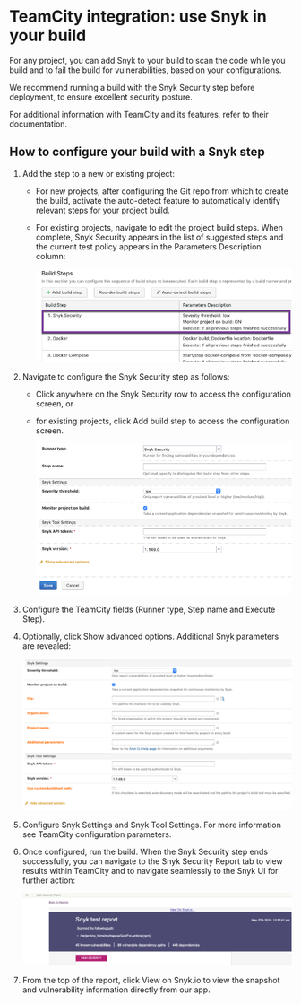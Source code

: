 # TeamCity integration: use Snyk in your build

For any project, you can add Snyk to your build to scan the code while you build and to fail the build for vulnerabilities, based on your configurations.

We recommend running a build with the Snyk Security step before deployment, to ensure excellent security posture.

For additional information with TeamCity and its features, refer to their documentation.

## How to configure your build with a Snyk step

1. Add the step to a new or existing project:
   * For new projects, after configuring the Git repo from which to create the build, activate the auto-detect feature to automatically identify relevant steps for your project build.
   * For existing projects, navigate to edit the project build steps. When complete, Snyk Security appears in the list of suggested steps and the current test policy appears in the Parameters Description column:

     ![image2.png](../../.gitbook/assets/uuid-97395df2-f141-6f77-4551-f19397ac0781-en.png)
2. Navigate to configure the Snyk Security step as follows:
   * Click anywhere on the Snyk Security row to access the configuration screen, or
   * for existing projects, click Add build step to access the configuration screen.

     ![image3.png](../../.gitbook/assets/uuid-88e38280-121e-a17b-cfd3-9fde89305b5c-en.png)
3. Configure the TeamCity fields \(Runner type, Step name and Execute Step\).
4. Optionally, click Show advanced options. Additional Snyk parameters are revealed:

   ![image4.png](../../.gitbook/assets/uuid-8f294e8d-ca5e-123b-2992-a98c1e62fd6f-en.png)

5. Configure Snyk Settings and Snyk Tool Settings. For more information see TeamCity configuration parameters.
6. Once configured, run the build. When the Snyk Security step ends successfully, you can navigate to the Snyk Security Report tab to view results within TeamCity and to navigate seamlessly to the Snyk UI for further action:

   ![image5.png](../../.gitbook/assets/uuid-e8b1fd6f-3b49-069c-c9fe-c0948931b141-en.png)

7. From the top of the report, click View on Snyk.io to view the snapshot and vulnerability information directly from our app.

